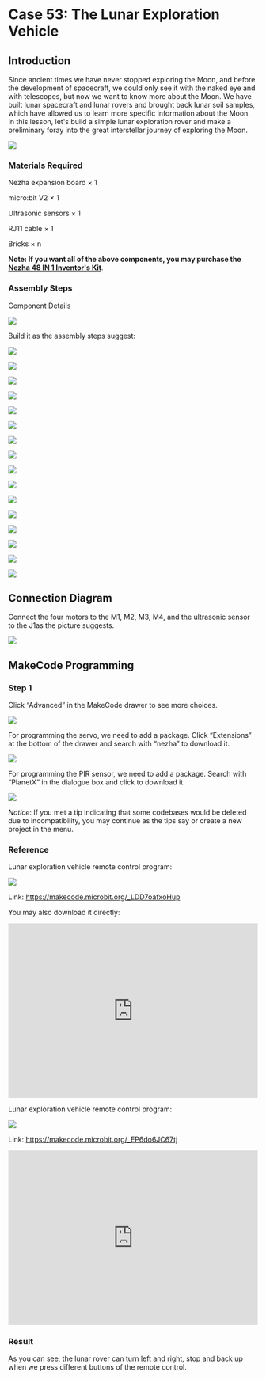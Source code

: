 # Case 53: The Lunar Exploration Vehicle

## Introduction

Since ancient times we have never stopped exploring the Moon, and before the development of spacecraft, we could only see it with the naked eye and with telescopes, but now we want to know more about the Moon. We have built lunar spacecraft and lunar rovers and brought back lunar soil samples, which have allowed us to learn more specific information about the Moon. In this lesson, let's build a simple lunar exploration rover and make a preliminary foray into the great interstellar journey of exploring the Moon.

![](./images/53_1.png)

### Materials Required

Nezha expansion board × 1

micro:bit V2 × 1

Ultrasonic sensors  × 1

RJ11 cable × 1

Bricks × n

**Note: If you want all of the above components, you may purchase the [Nezha 48 IN 1 Inventor's Kit](https://www.elecfreaks.com/nezha-inventor-s-kit-for-micro-bit-without-micro-bit-board.html)**.



### Assembly Steps

Component Details

![](./images/53_2.png)

Build it as the assembly steps suggest:

![](./images/53_3.png)

![](./images/53_4.png)

![](./images/53_5.png)

![](./images/53_6.png)

![](./images/53_7.png)

![](./images/53_8.png)

![](./images/53_9.png)

![](./images/53_10.png)

![](./images/53_11.png)

![](./images/53_12.png)

![](./images/53_13.png)

![](./images/53_14.png)

![](./images/53_15.png)

![](./images/53_16.png)

![](./images/53_17.png)

![](./images/53_18.png)

## Connection Diagram

Connect the four motors to the M1, M2, M3, M4, and the ultrasonic sensor to the J1as the picture suggests.

![](./images/53_19.png)


##  MakeCode Programming

### Step 1

Click “Advanced” in the MakeCode drawer to see more choices.



![](./images/49_10.png)



For programming the servo, we need to add a package. Click “Extensions” at the bottom of the drawer and search with “nezha” to download it.



![](./images/49_11.png)



For programming the PIR sensor, we need to add a package. Search with “PlanetX” in the dialogue box and click to download it.

![](./images/49_12.png)



*Notice*: If you met a tip indicating that some codebases would be deleted due to incompatibility, you may continue as the tips say or create a new project in the menu.

### Reference

Lunar exploration vehicle remote control program:

![](./images/53_20.png)

Link: https://makecode.microbit.org/_LDD7oafxoHup

You may also download it directly:

<div style="position:relative;height:0;padding-bottom:70%;overflow:hidden;"><iframe style="position:absolute;top:0;left:0;width:100%;height:100%;" src="https://makecode.microbit.org/#pub:_LDD7oafxoHup" frameborder="0" sandbox="allow-popups allow-forms allow-scripts allow-same-origin"></iframe></div>


Lunar exploration vehicle remote control program:

![](./images/53_21.png)

Link: https://makecode.microbit.org/_EP6do6JC67tj

<div style="position:relative;height:0;padding-bottom:70%;overflow:hidden;"><iframe style="position:absolute;top:0;left:0;width:100%;height:100%;" src="https://makecode.microbit.org/#pub:_EP6do6JC67tj" frameborder="0" sandbox="allow-popups allow-forms allow-scripts allow-same-origin"></iframe></div>

### Result

As you can see, the lunar rover can turn left and right, stop and back up when we press different buttons of the remote control.
